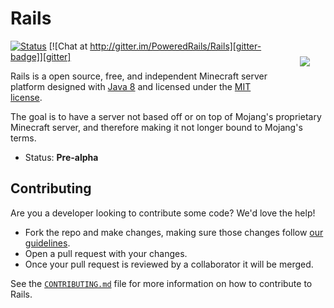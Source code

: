 Rails
=====
<img hspace='25' vspace='25' align="right" src="https://avatars2.githubusercontent.com/u/12877088?s=200">

[![Status][travis-badge]][travis] [![Chat at http://gitter.im/PoweredRails/Rails][gitter-badge]][gitter]

Rails is a open source, free, and independent Minecraft server platform designed with [Java 8] and licensed under the [MIT license]. 

The goal is to have a server not based off or on top of Mojang's proprietary Minecraft server, and therefore making it not longer bound to Mojang's terms.

 * Status: __Pre-alpha__

## Contributing
Are you a developer looking to contribute some code? We'd love the help!
* Fork the repo and make changes, making sure those changes follow [our guidelines][contrib].
* Open a pull request with your changes.
* Once your pull request is reviewed by a collaborator it will be merged.

See the [`CONTRIBUTING.md`][contrib] file for more information on how to contribute to Rails.

[MIT license]: https://opensource.org/licenses/MIT
[Java 8]: http://www.oracle.com/technetwork/java/javase/overview/java8-2100321.html
[gitter]: https://gitter.im/PoweredRails/Rails
[gitter-badge]: https://badges.gitter.im/Join%20Chat.svg
[travis]: https://travis-ci.org/PoweredRails/Rails
[travis-badge]: https://travis-ci.org/PoweredRails/Rails.svg?branch=master
[rails-title]: https://avatars2.githubusercontent.com/u/12877088?s=75
[contrib]: CONTRIBUTING.MD
